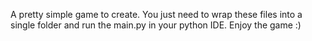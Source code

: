 A pretty simple game to create. You just need to wrap these files into a single folder and run the main.py in your python IDE. Enjoy the game :)
